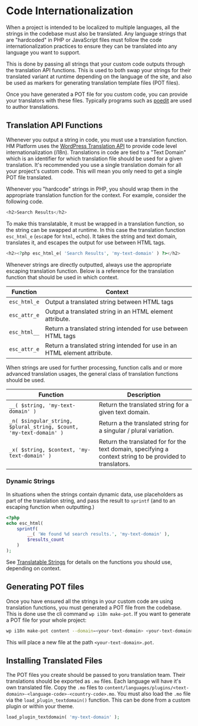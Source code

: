 # Code Internationalization

When a project is intended to be localized to multiple languages, all the strings in the codebase must also be translated. Any language strings that are "hardcoded" in PHP or JavaScript files must follow the code internationalization practices to ensure they can be translated into any language you want to support.

This is done by passing all strings that your custom code outputs through the translation API functions. This is used to both swap your strings for their translated variant at runtime depending on the language of the site, and also be used as markers for generating translation template files (POT files).

Once you have generated a POT file for you custom code, you can provide your translators with these files. Typically programs such as [poedit](https://poedit.net/) are used to author translations.

## Translation API Functions

Whenever you output a string in code, you must use a translation function. HM Platform uses the [WordPress Translation API](https://codex.wordpress.org/I18n_for_WordPress_Developers) to provide code level internationalization (i18n). Translations in code are tied to a "Text Domain" which is an identifier for which translation file should be used for a given translation. It's recommended you use a single translation domain for all your project's custom code. This will mean you only need to get a single POT file translated.

Whenever you "hardcode" strings in PHP, you should wrap them in the appropriate translation function for the context. For example, consider the following code.

```php
<h2>Search Results</h2>
```

To make this translatable, it must be wrapped in a translation function, so the string can be swapped at runtime. In this case the translation function `esc_html_e` (`esc`ape for `html`, `e`cho). It takes the string and text domain, translates it, and escapes the output for use between HTML tags.

```php
<h2><?php esc_html_e( 'Search Results', 'my-text-domain' ) ?></h2>
```

Whenever strings are directly outputted, always use the appropriate escaping translation function. Below is a reference for the translation function that should be used in which context.

|Function|Context|
|-|-|
|`esc_html_e`|Output a translated string between HTML tags|
|`esc_attr_e`|Output a translated string in an HTML element attribute.|
|`esc_html__`|Return a translated string intended for use between HTML tags|
|`esc_attr_e`|Return a translated string intended for use in an HTML element attribute.|

When strings are used for further processing, function calls and or more advanced translation usages, the general class of translation functions should be used.

|Function|Description|
|-|-|
|`__( $string, 'my-text-domain' )`|Return the translated string for a given text domain.|
|`_n( $singular_string, $plural_string, $count, 'my-text-domain' )`|Return a the translated string for a singular / plural variation.|
|`_x( $string, $context, 'my-text-domain' )`| Return the translated for for the text domain, specifying a context string to be provided to translators.|

### Dynamic Strings

In situations when the strings contain dynamic data, use placeholders as part of the translation string, and pass the result to `sprintf` (and to an escaping function when outputting.)

```php
<?php
echo esc_html(
	sprintf(
		__( 'We found %d search results.', 'my-text-domain' ),
		$results_count
	)
);
```

See [Translatable Strings](https://codex.wordpress.org/I18n_for_WordPress_Developers#Translatable_strings) for details on the functions you should use, depending on context.

## Generating POT files

Once you have ensured all the strings in your custom code are using translation functions, you must generated a POT file from the codebase. This is done use the cli command `wp i18n make-pot`. If you want to generate a POT file for your whole project:

```sh
wp i18n make-pot content --domain=<your-text-domain> <your-text-domain>.pot
```

This will place a new file at the path `<your-text-domain>.pot`.

## Installing Translated Files

The POT files you create should be passed to yoru translation team. Their translations should be exported as `.mo` files. Each language will have it's own translated file. Copy the `.mo` files to `content/languages/plugins/<text-domain>-<language-code>-<country-code>.mo`. You must also load the `.mo` file via the `load_plugin_textdomain()` function. This can be done from a custom plugin or within your theme.

```php
load_plugin_textdomain( 'my-text-domain' );
```

